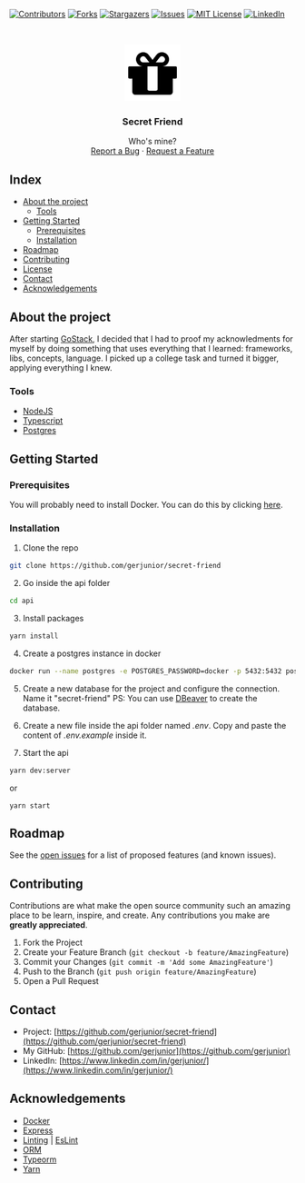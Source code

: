 <!--
*** Template em https://github.com/othneildrew/Best-README-Template 
-->

[![Contributors][contributors-shield]][contributors-url]
[![Forks][forks-shield]][forks-url]
[![Stargazers][stars-shield]][stars-url]
[![Issues][issues-shield]][issues-url]
[![MIT License][license-shield]][license-url]
[![LinkedIn][linkedin-shield]][linkedin-url]

<!-- PROJECT LOGO -->
<br />
<p align="center">
  <a href="https://github.com/gerjunior/secret-friend">
    <img src="assets/gift.png" alt="Logo" width="100", height="100">
  </a>
  <h3 align="center">Secret Friend</h3>

  <p align="center">
    Who's mine?
    <br />
    <a href="https://github.com/gerjunior/secret-friend/issues">Report a Bug</a>
    ·
    <a href="https://github.com/gerjunior/secret-friend/issues">Request a Feature</a>
  </p>



</p>



<!-- TABLE OF CONTENTS -->

## Index

* [About the project](#about-the-project)
  * [Tools](#tools)
* [Getting Started](#getting-started)
  * [Prerequisites](#prerequisites)
  * [Installation](#installation)
* [Roadmap](#roadmap)
* [Contributing](#contributing)
* [License](#license)
* [Contact](#contact)
* [Acknowledgements](#acknowledgements)

<!-- ABOUT THE PROJECT -->
## About the project

After starting [GoStack](https://rocketseat.com.br/), I decided that I had to proof my acknowledments for myself by doing something that uses everything that I learned: frameworks, libs, concepts, language. I picked up a college task and turned it bigger, applying everything I knew.

### Tools

* [NodeJS](https://nodejs.org/en/)
* [Typescript](https://www.typescriptlang.org/)
* [Postgres](https://www.postgresql.org/)

<!-- GETTING STARTED -->
## Getting Started

### Prerequisites

You will probably need to install Docker. You can do this by clicking [here](https://www.docker.com/get-started).

### Installation

1. Clone the repo
```sh
git clone https://github.com/gerjunior/secret-friend
```
2. Go inside the api folder
```sh
cd api
```
3. Install packages
```sh
yarn install
```
4. Create a postgres instance in docker
```sh
docker run --name postgres -e POSTGRES_PASSWORD=docker -p 5432:5432 postgres
```
5. Create a new database for the project and configure the connection. Name it "secret-friend"
   PS: You can use [DBeaver](https://dbeaver.io/) to create the database.

5. Create a new file inside the api folder named *.env*. Copy and paste the content of *.env.example* inside it.

6. Start the api
```sh
yarn dev:server
```
or
```
yarn start
```

<!-- ROADMAP -->
## Roadmap

See the [open issues](https://github.com/gerjunior/secret-friend/issues) for a list of proposed features (and known issues).

<!-- CONTRIBUIÇÕES -->
## Contributing

Contributions are what make the open source community such an amazing place to be learn, inspire, and create. Any contributions you make are **greatly appreciated**.

1. Fork the Project
2. Create your Feature Branch (`git checkout -b feature/AmazingFeature`)
3. Commit your Changes (`git commit -m 'Add some AmazingFeature'`)
4. Push to the Branch (`git push origin feature/AmazingFeature`)
5. Open a Pull Request

<!-- CONTATO -->

## Contact

* Project: [https://github.com/gerjunior/secret-friend](https://github.com/gerjunior/secret-friend)
* My GitHub: [https://github.com/gerjunior](https://github.com/gerjunior)
* LinkedIn: [https://www.linkedin.com/in/gerjunior/](https://www.linkedin.com/in/gerjunior/)

<!-- ACKNOWLEDGEMENTS -->

## Acknowledgements
* [Docker](https://www.docker.com/)
* [Express](https://expressjs.com/pt-br/)
* [Linting](https://stackoverflow.com/questions/8503559/what-is-linting) | [EsLint](https://eslint.org/) 
* [ORM](https://www.google.com/url?sa=t&rct=j&q=&esrc=s&source=web&cd=&cad=rja&uact=8&ved=2ahUKEwibhdrHzOjpAhXLHLkGHYZ5BbUQwqsBMA16BAgKEAQ&url=https%3A%2F%2Fwww.youtube.com%2Fwatch%3Fv%3DsnOXxJa31GI&usg=AOvVaw0lVRdltJqZhaPZEnZ2dSET)
* [Typeorm](https://typeorm.io/#/)
* [Yarn](https://yarnpkg.com/)

<!-- MARKDOWN LINKS & IMAGES -->
<!-- https://www.markdownguide.org/basic-syntax/#reference-style-links -->

[contributors-shield]: https://img.shields.io/github/contributors/gerjunior/secret-friend.svg?style=flat-square
[contributors-url]: https://github.com/gerjunior/secret-friend/graphs/contributors
[forks-shield]: https://img.shields.io/github/forks/gerjunior/secret-friend.svg?style=flat-square
[forks-url]: https://github.com/gerjunior/secret-friend/network/members
[stars-shield]: https://img.shields.io/github/stars/gerjunior/secret-friend.svg?style=flat-square
[stars-url]: https://github.com/gerjunior/secret-friend/stargazers
[issues-shield]: https://img.shields.io/github/issues/gerjunior/secret-friend.svg?style=flat-square
[issues-url]: https://github.com/gerjunior/secret-friend/issues
[license-shield]: https://img.shields.io/github/license/gerjunior/secret-friend.svg?style=flat-square
[license-url]: https://github.com/gerjunior/secret-friend/blob/master/LICENSE.txt
[linkedin-shield]: https://img.shields.io/badge/-LinkedIn-black.svg?style=flat-square&logo=linkedin&colorB=555
[linkedin-url]: https://linkedin.com/in/gerjunior
